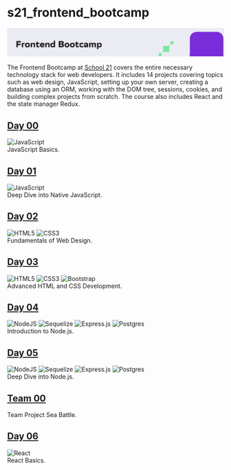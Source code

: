 # s21_frontend_bootcamp

![header](misc/frontend_s21.png)

The Frontend Bootcamp at [School 21](https://21-school.ru/) covers the entire necessary technology stack for web developers. It includes 14 projects covering topics such as web design, JavaScript, setting up your own server, creating a database using an ORM, working with the DOM tree, sessions, cookies, and building complex projects from scratch. The course also includes React and the state manager Redux.

## [Day 00](day00/)

![JavaScript](https://img.shields.io/badge/javascript-%23323330.svg?style=for-the-badge&logo=javascript&logoColor=%23F7DF1E)  
JavaScript Basics.

## [Day 01](day01/)

![JavaScript](https://img.shields.io/badge/javascript-%23323330.svg?style=for-the-badge&logo=javascript&logoColor=%23F7DF1E)  
Deep Dive into Native JavaScript.

## [Day 02](day02/)

![HTML5](https://img.shields.io/badge/html5-%23E34F26.svg?style=for-the-badge&logo=html5&logoColor=white) ![CSS3](https://img.shields.io/badge/css3-%231572B6.svg?style=for-the-badge&logo=css3&logoColor=white)  
Fundamentals of Web Design.

## [Day 03](day03/)

![HTML5](https://img.shields.io/badge/html5-%23E34F26.svg?style=for-the-badge&logo=html5&logoColor=white) ![CSS3](https://img.shields.io/badge/css3-%231572B6.svg?style=for-the-badge&logo=css3&logoColor=white) ![Bootstrap](https://img.shields.io/badge/bootstrap-%238511FA.svg?style=for-the-badge&logo=bootstrap&logoColor=white)  
Advanced HTML and CSS Development.

## [Day 04](day04/)

![NodeJS](https://img.shields.io/badge/node.js-6DA55F?style=for-the-badge&logo=node.js&logoColor=white) ![Sequelize](https://img.shields.io/badge/Sequelize-52B0E7?style=for-the-badge&logo=Sequelize&logoColor=white) ![Express.js](https://img.shields.io/badge/express.js-%23404d59.svg?style=for-the-badge&logo=express&logoColor=%2361DAFB) ![Postgres](https://img.shields.io/badge/postgres-%23316192.svg?style=for-the-badge&logo=postgresql&logoColor=white)  
Introduction to Node.js.

## [Day 05](day05/)

![NodeJS](https://img.shields.io/badge/node.js-6DA55F?style=for-the-badge&logo=node.js&logoColor=white) ![Sequelize](https://img.shields.io/badge/Sequelize-52B0E7?style=for-the-badge&logo=Sequelize&logoColor=white) ![Express.js](https://img.shields.io/badge/express.js-%23404d59.svg?style=for-the-badge&logo=express&logoColor=%2361DAFB) ![Postgres](https://img.shields.io/badge/postgres-%23316192.svg?style=for-the-badge&logo=postgresql&logoColor=white)  
Deep Dive into Node.js.

## [Team 00](team00/)

Team Project Sea Battle.

## [Day 06](day06/)

![React](https://img.shields.io/badge/react-%2320232a.svg?style=for-the-badge&logo=react&logoColor=%2361DAFB)  
React Basics.
